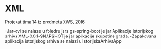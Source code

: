 # XML
Projekat tima 14 iz predmeta XWS, 2016

-Jar-ovi se nalaze u foledru jars
  gs-spring-boot je jar Aplikacije Istorijskog arhiva
  XML-0.0.1-SNAPSHOT je jar aplikacije skupstine grada.
-Zapakovana aplikacija istorijskog arhiva se nalazi u IstorijskaArhivaApp
